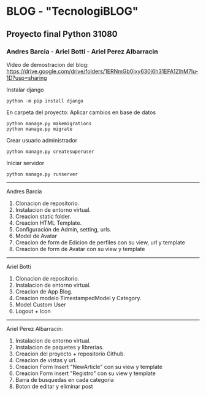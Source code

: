 # BLOG - "TecnologiBLOG"
## Proyecto final Python 31080 
### Andres Barcia - Ariel Botti - Ariel Perez Albarracin

Video de demostracion del blog:
https://drive.google.com/drive/folders/1ERNmGb0Ixy630j6h31EFA1ZlhM7Iu-1D?usp=sharing

Instalar django

```shell
python -m pip install django
```

En carpeta del proyecto: Aplicar cambios en base de datos

```shell
python manage.py makemigrations
python manage.py migrate
```


Crear usuario administrador

```shell
python manage.py createsuperuser
```
Iniciar servidor

```shell
python manage.py runserver
```

---
Andres Barcia
1. Clonacion de repositorio.
2. Instalacion de entorno virtual.
3. Creacion static folder.
4. Creacion HTML Template.
5. Configuración de Admin, setting, urls.
6. Model de Avatar
7. Creacion de form de Edicion de perfiles con su view, url y template
8. Creacion de form de Avatar con su view y template


---
Ariel Botti
1. Clonacion de repositorio.
2. Instalacion de entorno virtual.
3. Creacion de App Blog.
4. Creacion modelo TimestampedModel y Category.
5. Model Custom User
6. Logout + Icon


---
Ariel Perez Albarracin:
1. Instalacion de entorno virtual.
2. Instalacion de paquetes y librerias.
3. Creacion del proyecto + repositorio Github.
4. Creacion de vistas y url.
5. Creacion Form Insert "NewArticle" con su view y template
6. Creacion Form insert "Registro" con su view y template
7. Barra de busquedas en cada categoria
8. Boton de editar y eliminar post